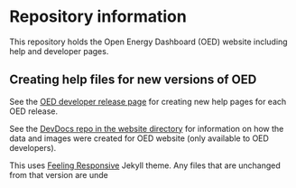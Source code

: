 # Repository information

This repository holds the Open Energy Dashboard (OED) website including help and developer pages.

## Creating help files for new versions of OED

See the [OED developer release page](https://openenergydashboard.github.io/developer/release.html) for creating new help pages for each OED release.

See the [DevDocs repo in the website directory](https://github.com/OpenEnergyDashboard/DevDocs/tree/main/website) for information on how the data and images were created for OED website (only available to OED developers).

This uses [Feeling Responsive](http://phlow.github.io/feeling-responsive/) Jekyll theme. Any files that are unchanged from that version are unde
